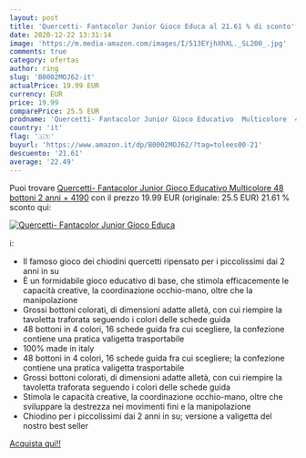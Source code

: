 ```yaml
---
layout: post
title: 'Quercetti- Fantacolor Junior Gioco Educa al 21.61 % di sconto'
date: 2020-12-22 13:31:14
image: 'https://m.media-amazon.com/images/I/513EYjhXhXL._SL200_.jpg'
comments: true
category: ofertas
author: ring
slug: 'B0002MOJ62-it'
actualPrice: 19.99 EUR
currency: EUR
price: 19.99
comparePrice: 25.5 EUR
prodname: 'Quercetti- Fantacolor Junior Gioco Educativo  Multicolore  48 bottoni  2 anni +  4190'
country: 'it'
flag: '🇮🇹'
buyurl: 'https://www.amazon.it/dp/B0002MOJ62/?tag=tolees00-21'
descuento: '21.61'
average: '22.49'
---
```


Puoi trovare [Quercetti- Fantacolor Junior Gioco Educativo  Multicolore  48 bottoni  2 anni +  4190](https://www.amazon.it/dp/B0002MOJ62/?tag=tolees00-21) con il prezzo 19.99 EUR (originale: 25.5 EUR) 21.61 % sconto qui:

[![Quercetti- Fantacolor Junior Gioco Educa](https://m.media-amazon.com/images/I/513EYjhXhXL._SL200_.jpg)](https://www.amazon.it/dp/B0002MOJ62/?tag=tolees00-21)

ℹ️:

- Il famoso gioco dei chiodini quercetti ripensato per i piccolissimi dai 2 anni in su
- È un formidabile gioco educativo di base, che stimola efficacemente le capacità creative, la coordinazione occhio-mano, oltre che la manipolazione
- Grossi bottoni colorati, di dimensioni adatte alletà, con cui riempire la tavoletta traforata seguendo i colori delle schede guida
- 48 bottoni in 4 colori, 16 schede guida fra cui scegliere, la confezione contiene una pratica valigetta trasportabile
- 100% made in italy
- 48 bottoni in 4 colori, 16 schede guida fra cui scegliere; la confezione contiene una pratica valigetta trasportabile
- Grossi bottoni colorati, di dimensioni adatte alletà, con cui riempire la tavoletta traforata seguendo i colori delle schede guida
- Stimola le capacità creative, la coordinazione occhio-mano, oltre che sviluppare la destrezza nei movimenti fini e la manipolazione
- Chiodino per i piccolissimi dai 2 anni in su; versione a valigetta del nostro best seller

[Acquista qui!!](https://www.amazon.it/dp/B0002MOJ62/?tag=tolees00-21)
